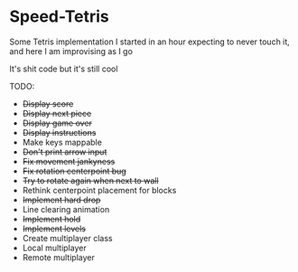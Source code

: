 # Speed-Tetris

Some Tetris implementation I started in an hour expecting to never touch it, and here I am improvising as I go

It's shit code but it's still cool

TODO:
* ~~Display score~~
* ~~Display next piece~~
* ~~Display game over~~
* ~~Display instructions~~
* Make keys mappable
* ~~Don't print arrow input~~
* ~~Fix movement jankyness~~
* ~~Fix rotation centerpoint bug~~
* ~~Try to rotate again when next to wall~~
* Rethink centerpoint placement for blocks
* ~~Implement hard drop~~
* Line clearing animation
* ~~Implement hold~~
* ~~Implement levels~~
* Create multiplayer class
* Local multiplayer
* Remote multiplayer